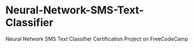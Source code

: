 # Neural-Network-SMS-Text-Classifier
Neural Network SMS Text Classifier Certification Project on FreeCodeCamp
